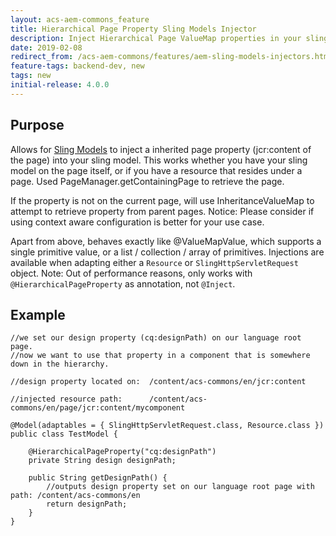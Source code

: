 ```yaml
---
layout: acs-aem-commons_feature
title: Hierarchical Page Property Sling Models Injector
description: Inject Hierarchical Page ValueMap properties in your sling model
date: 2019-02-08
redirect_from: /acs-aem-commons/features/aem-sling-models-injectors.html
feature-tags: backend-dev, new
tags: new
initial-release: 4.0.0
---
```


## Purpose

Allows for [Sling Models](http://sling.apache.org/documentation/bundles/models.html) to inject a inherited page property (jcr:content of the page) into your sling model.
This works whether you have your sling model on the page itself, or if you have a resource that resides under a page.
Used PageManager.getContainingPage to retrieve the page.

If the property is not on the current page, will use InheritanceValueMap to attempt to retrieve property from parent pages.
Notice: Please consider if using context aware configuration is better for your use case.

Apart from above, behaves exactly like @ValueMapValue, which supports a single primitive value, or a list / collection / array of primitives.
Injections are available when adapting either a `Resource` or `SlingHttpServletRequest` object.
Note: Out of performance reasons, only works with `@HierarchicalPageProperty` as annotation, not `@Inject`.

## Example

    //we set our design property (cq:designPath) on our language root page.
    //now we want to use that property in a component that is somewhere down in the hierarchy.

    //design property located on:  /content/acs-commons/en/jcr:content

    //injected resource path:      /content/acs-commons/en/page/jcr:content/mycomponent

    @Model(adaptables = { SlingHttpServletRequest.class, Resource.class })
    public class TestModel {

        @HierarchicalPageProperty("cq:designPath")
        private String design designPath;

        public String getDesignPath() {
            //outputs design property set on our language root page with path: /content/acs-commons/en
            return designPath;
        }
    }
